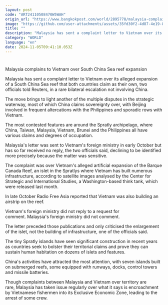 ```yaml
---
layout: post
code: "ART24110508470W5WAH"
origin_url: "https://www.bangkokpost.com/world/2895778/malaysia-complains-to-vietnam-over-south-china-sea-reef-expansion"
image: "https://github.com/user-attachments/assets/35fd30f2-4d87-4e19-89d8-1103229c541c"
title: ""
description: "Malaysia has sent a complaint letter to Vietnam over its alleged expansion of a South China Sea reef that both countries claim as their own, two officials told Reuters, in a rare bilateral escalation not involving China."
category: "WORLD"
language: "en"
date: 2024-11-05T09:41:10.053Z
---
```


# 

Malaysia complains to Vietnam over South China Sea reef expansion

Malaysia has sent a complaint letter to Vietnam over its alleged expansion of a South China Sea reef that both countries claim as their own, two officials told Reuters, in a rare bilateral escalation not involving China.

The move brings to light another of the multiple disputes in the strategic waterway, most of which China claims sovereignty over, with Beijing involved in frequent altercations with the Philippines and sporadic rows with Vietnam.

The most contested features are around the Spratly archipelago, where China, Taiwan, Malaysia, Vietnam, Brunei and the Philippines all have various claims and degrees of occupation.

Malaysia's letter was sent to Vietnam's foreign ministry in early October but has so far received no reply, the two officials said, declining to be identified more precisely because the matter was sensitive.

The complaint was over Vietnam's alleged artificial expansion of the Barque Canada Reef, an islet in the Spratlys where Vietnam has built numerous infrastructure, according to satellite images analysed by the Center for Strategic and International Studies, a Washington-based think tank, which were released last month.

In late October Radio Free Asia reported that Vietnam was also building an airstrip on the reef.

Vietnam's foreign ministry did not reply to a request for comment. Malaysia's foreign ministry did not comment.

The letter preceded those publications and only criticised the enlargement of the islet, not the building of infrastructure, one of the officials said.

The tiny Spratly islands have seen significant construction in recent years as countries seek to bolster their territorial claims and prove they can sustain human habitation on dozens of islets and features.

China's activities have attracted the most attention, with seven islands built on submerged reefs, some equipped with runways, docks, control towers and missile batteries.

Though complaints between Malaysia and Vietnam over territory are rare, Malaysia has taken issue regularly over what it says is encroachment by Vietnamese fishermen into its Exclusive Economic Zone, leading to the arrest of some crew.